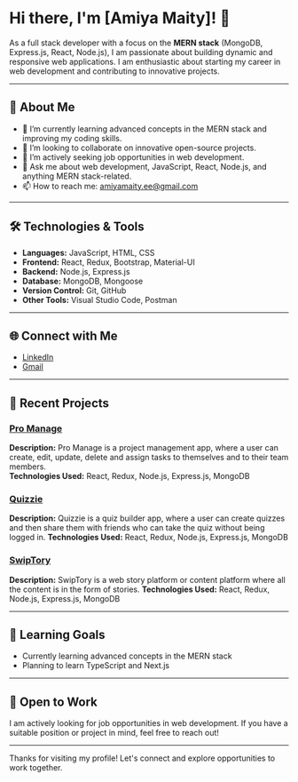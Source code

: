 # Hi there, I'm [Amiya Maity]! 👋

As a full stack developer with a focus on the **MERN stack** (MongoDB, Express.js, React, Node.js), I am passionate about building dynamic and responsive web applications. I am enthusiastic about starting my career in web development and contributing to innovative projects.

---

## 🚀 About Me

- 🌱 I’m currently learning advanced concepts in the MERN stack and improving my coding skills.
- 👯 I’m looking to collaborate on innovative open-source projects.
- 💼 I’m actively seeking job opportunities in web development.
- 💬 Ask me about web development, JavaScript, React, Node.js, and anything MERN stack-related.
- 📫 How to reach me: [amiyamaity.ee@gmail.com](mailto:amiyamaity.ee@gmail.com)

---

## 🛠️ Technologies & Tools

- **Languages:** JavaScript, HTML, CSS
- **Frontend:** React, Redux, Bootstrap, Material-UI
- **Backend:** Node.js, Express.js
- **Database:** MongoDB, Mongoose
- **Version Control:** Git, GitHub
- **Other Tools:** Visual Studio Code, Postman

---

## 🌐 Connect with Me

- [LinkedIn](https://www.linkedin.com/in/amiya-maity-176579216)
- [Gmail](mailto:amiyamaity.ee@gmail.com)

---

## 📝 Recent Projects

### [Pro Manage](https://github.com/AmiyaMaity21/Pro-Manage)
**Description:** Pro Manage is a project management app, where a user can create, edit, update, delete and assign tasks to themselves and to their team members.  
**Technologies Used:** React, Redux, Node.js, Express.js, MongoDB

### [Quizzie](https://github.com/AmiyaMaity21/Quizzie-App)
**Description:** Quizzie is a quiz builder app, where a user can create quizzes and then share them with friends who can take the quiz without being logged in.
**Technologies Used:** React, Redux, Node.js, Express.js, MongoDB

### [SwipTory](https://github.com/AmiyaMaity21/SwipTory)
**Description:** SwipTory is a web story platform or content platform where all the content is in the form of stories.
**Technologies Used:** React, Redux, Node.js, Express.js, MongoDB

---

## 🎯 Learning Goals

- Currently learning advanced concepts in the MERN stack
- Planning to learn TypeScript and Next.js

---

## 💼 Open to Work

I am actively looking for job opportunities in web development. If you have a suitable position or project in mind, feel free to reach out!

---

Thanks for visiting my profile! Let's connect and explore opportunities to work together.
